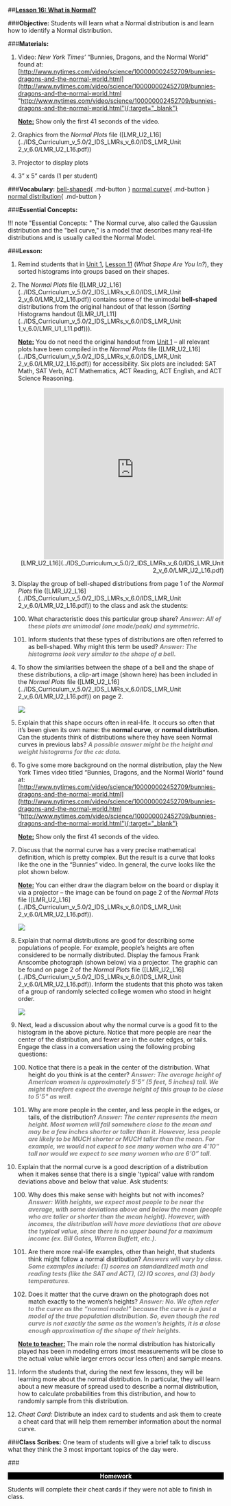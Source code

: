 ##**<u>Lesson 16: What is Normal?</u>**

###**Objective:**
Students will learn what a Normal distribution is and learn how to identify a Normal distribution.

###**Materials:**
1. Video: *New York Times’* “Bunnies, Dragons, and the Normal World” found at:
[http://www.nytimes.com/video/science/100000002452709/bunnies-dragons-and-the-normal-world.html](http://www.nytimes.com/video/science/100000002452709/bunnies-dragons-and-the-normal-world.html "http://www.nytimes.com/video/science/100000002452709/bunnies-dragons-and-the-normal-world.html"){:target="_blank"}

    **<u>Note:</u>** Show only the first 41 seconds of the video.

2. Graphics from the *Normal Plots* file ([LMR_U2_L16](../IDS_Curriculum_v_5.0/2_IDS_LMRs_v_6.0/IDS_LMR_Unit 2_v_6.0/LMR_U2_L16.pdf))

3. Projector to display plots

4. 3” x 5” cards (1 per student)

###**Vocabulary:**
[bell-shaped](../../vocabulary/unit2/#bell-shaped "the bell shape that is created on a graph of a normal distribution"){ .md-button }
[normal curve](../../vocabulary/unit2/#normal-curve "curve or the graph is the common type of distribution for a variable"){ .md-button }
[normal distribution](../../vocabulary/unit2/#normal-distribution "an arrangement of a data set in which most values cluster in the middle of the range"){ .md-button }

###**Essential Concepts:**

!!! note "Essential Concepts: "
    The Normal curve, also called the Gaussian distribution and the "bell curve," is a
    model that describes many real-life distributions and is usually called the Normal Model.

###**Lesson:**
1. Remind students that in [Unit 1](../unit1/overview.md), [Lesson 11](../unit1/lesson11.md) (*What Shape Are You In?*), they sorted histograms into
groups based on their shapes.

2. The *Normal Plots* file ([LMR_U2_L16](../IDS_Curriculum_v_5.0/2_IDS_LMRs_v_6.0/IDS_LMR_Unit 2_v_6.0/LMR_U2_L16.pdf)) contains some of the unimodal **bell-shaped** distributions from
the original handout of that lesson (*Sorting* Histograms handout ([LMR_U1_L11](../IDS_Curriculum_v_5.0/2_IDS_LMRs_v_6.0/IDS_LMR_Unit 1_v_6.0/LMR_U1_L11.pdf))).
    
    **<u>Note:</u>** You do not need the original handout from [Unit 1](../unit1/overview.md) – all relevant plots have been compiled in
    the *Normal Plots* file ([LMR_U2_L16](../IDS_Curriculum_v_5.0/2_IDS_LMRs_v_6.0/IDS_LMR_Unit 2_v_6.0/LMR_U2_L16.pdf)) for accessibility. Six plots are included: SAT Math, SAT Verb,
    ACT Mathematics, ACT Reading, ACT English, and ACT Science Reasoning.
    <div align="right"><iframe src="https://docs.google.com/viewerng/viewer?url=https://ids-curriculum.idsucla.org/IDS_Curriculum_v_5.0/2_IDS_LMRs_v_6.0/IDS_LMR_Unit 2_v_6.0/LMR_U2_L16.pdf&embedded=true" style=" width:420px;height:400px;" frameborder="0"></iframe><br>[LMR_U2_L16](../IDS_Curriculum_v_5.0/2_IDS_LMRs_v_6.0/IDS_LMR_Unit 2_v_6.0/LMR_U2_L16.pdf)</div>

3. Display the group of bell-shaped distributions from page 1 of the *Normal Plots* file ([LMR_U2_L16](../IDS_Curriculum_v_5.0/2_IDS_LMRs_v_6.0/IDS_LMR_Unit 2_v_6.0/LMR_U2_L16.pdf)) to
the class and ask the students:

    100. What characteristic does this particular group share? <span style="color:grey">***Answer: All of these plots are unimodal
    (one mode/peak) and symmetric.***</span>

    100. Inform students that these types of distributions are often referred to as bell-shaped. Why
    might this term be used? <span style="color:grey">***Answer: The histograms look very similar to the shape of a bell.***</span>

4. To show the similarities between the shape of a bell and the shape of these distributions, a clip-art
image (shown here) has been included in the *Normal Plots* file ([LMR_U2_L16](../IDS_Curriculum_v_5.0/2_IDS_LMRs_v_6.0/IDS_LMR_Unit 2_v_6.0/LMR_U2_L16.pdf)) on page 2.

    <img src="../../img/21604.png" />

5. Explain that this shape occurs often in real-life. It occurs so often that it’s been given its own
name: the **normal curve**, or **normal distribution**. Can the students think of distributions where
they have seen Normal curves in previous labs? <span style="color:grey">***A possible answer might be the height and weight histograms for the ```cdc``` data.***</span>

6. To give some more background on the normal distribution, play the New York Times video titled
“Bunnies, Dragons, and the Normal World” found at:
[http://www.nytimes.com/video/science/100000002452709/bunnies-dragons-and-the-normal-world.html](http://www.nytimes.com/video/science/100000002452709/bunnies-dragons-and-the-normal-world.html "http://www.nytimes.com/video/science/100000002452709/bunnies-dragons-and-the-normal-world.html"){:target="_blank"}

    **<u>Note:</u>** Show only the first 41 seconds of the video.

7. Discuss that the normal curve has a very precise mathematical definition, which is pretty complex.
But the result is a curve that looks like the one in the “Bunnies” video. In general, the curve looks
like the plot shown below.

    **<u>Note:</u>** You can either draw the diagram below on the board or display it via a projector – the
    image can be found on page 2 of the *Normal Plots* file ([LMR_U2_L16](../IDS_Curriculum_v_5.0/2_IDS_LMRs_v_6.0/IDS_LMR_Unit 2_v_6.0/LMR_U2_L16.pdf)).

    <img src="../../img/21607.png" />

8. Explain that normal distributions are good for describing some populations of people. For
example, people’s heights are often considered to be normally distributed. Display the famous
Frank Anscombe photograph (shown below) via a projector. The graphic can be found on page 2
of the *Normal Plots* file ([LMR_U2_L16](../IDS_Curriculum_v_5.0/2_IDS_LMRs_v_6.0/IDS_LMR_Unit 2_v_6.0/LMR_U2_L16.pdf)). Inform the students that this photo was taken of a group of
randomly selected college women who stood in height order.

    <img src="../../img/21608.png" />

9. Next, lead a discussion about why the normal curve is a good fit to the histogram in the above
picture. Notice that more people are near the center of the distribution, and fewer are in the outer
edges, or tails. Engage the class in a conversation using the following probing questions:

    100. Notice that there is a peak in the center of the distribution. What height do you think is at
    the center? <span style="color:grey">***Answer: The average height of American women is approximately 5’5” (5 feet, 5
    inches) tall. We might therefore expect the average height of this group to be close
    to 5'5" as well.***</span>

    100. Why are more people in the center, and less people in the edges, or tails, of the
    distribution? <span style="color:grey">***Answer: The center represents the mean height. Most women will fall
    somewhere close to the mean and may be a few inches shorter or taller than it.
    However, less people are likely to be MUCH shorter or MUCH taller than the mean.
    For example, we would not expect to see many women who are 4’10” tall nor would
    we expect to see many women who are 6’0” tall.***</span>

10. Explain that the normal curve is a good description of a distribution when it makes sense that
there is a single 'typical' value with random deviations above and below that value. Ask students:

    100. Why does this make sense with heights but not with incomes? <span style="color:grey">***Answer: With heights, we expect
    most people to be near the average, with some deviations above and below the
    mean (people who are taller or shorter than the mean height). However, with
    incomes, the distribution will have more deviations that are above the typical value,
    since there is no upper bound for a maximum income (ex. Bill Gates, Warren
    Buffett, etc.).***</span>

    100. Are there more real-life examples, other than height, that students think might follow a
    normal distribution? <span style="color:grey">***Answers will vary by class. Some examples include: (1) scores
    on standardized math and reading tests (like the SAT and ACT), (2) IQ scores, and
    (3) body temperatures.***</span>

    100. Does it matter that the curve drawn on the photograph does not match exactly to the
    women’s heights? <span style="color:grey">***Answer: No. We often refer to the curve as the “normal model” because
    the curve is a just a model of the true population distribution. So, even though the
    red curve is not exactly the same as the women’s heights, it is a close enough
    approximation of the shape of their heights.***</span>

    **<u>Note to teacher:</u>** The main role the normal distribution has historically played has been in modeling errors
    (most measurements will be close to the actual value while larger errors occur less often) and
    sample means.

11. Inform the students that, during the next few lessons, they will be learning more about the normal
distribution. In particular, they will learn about a new measure of spread used to describe a
normal distribution, how to calculate probabilities from this distribution, and how to randomly
sample from this distribution.

12. *Cheat Card:* Distribute an index card to students and ask them to create a cheat card that will
help them remember information about the normal curve.

###**Class Scribes:**
One team of students will give a brief talk to discuss what they think the 3 most important topics of the
day were.

###<p style="background: black; color: white; text-align: center;">**Homework**</p>
Students will complete their cheat cards if they were not able to finish in class.

